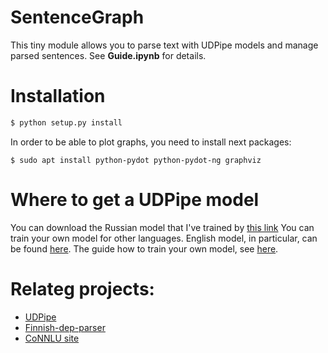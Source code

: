 # SentenceGraph

This tiny module allows you to parse text with UDPipe models and manage parsed sentences. See **Guide.ipynb** for details.

# Installation

```bash
$ python setup.py install
```

In order to be able to plot graphs, you need to install next packages:
```
$ sudo apt install python-pydot python-pydot-ng graphviz
```
# Where to get a UDPipe model

You can download the Russian model that I've trained by [this link](https://drive.google.com/file/d/1U8ggulRWaoGBRZNpaA-7H6hg_rKG_-BP/view?usp=sharing) You can train your own model for other languages. English model, in particular, can be found [here](https://lindat.mff.cuni.cz/repository/xmlui/handle/11234/1-2998). The guide how to train your own model, see [here](https://astromis.github.io/2019/05/15/discover_the_udpipe.html). 
# Relateg projects:

* [UDPipe](https://github.com/ufal/udpipe)
* [Finnish-dep-parser](https://github.com/TurkuNLP/Finnish-dep-parser)
* [CoNNLU site](https://universaldependencies.org/format.html)
